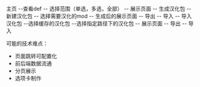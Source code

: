 主页
	--查看def
		-- 选择范围（单选，多选，全部）
			-- 展示页面
	-- 生成汉化包
		-- 新建汉化包
			-- 选择需要汉化的mod
				-- 生成后的展示页面
					-- 导出
					-- 导入
		-- 导入汉化包
			--选择缓存的汉化包
			--选择指定路径下的汉化包
				-- 展示页面
					-- 导出
					-- 导入




可能的技术难点：
- 页面跳转可配置化
- 前后端数据流通
- 分页展示
- 选项卡制作